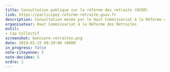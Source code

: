 ```yaml
---
title: Consultation publique sur la réforme des retraite (HCRR)
link: https://participez.reforme-retraite.gouv.fr
description: Consultation menée par le Haut Commissariat à la Réforme des Retraites
organisateur: Haut Commissariat à la Réforme des Retraites
outil:
- Cap Collectif
screenshot: banniere-retraites.png
date: 2019-01-15 09:29:08 +0000
in_progress: false
note-citoyenne: 5
note-decidee: 5
ordre: 1
---
```

